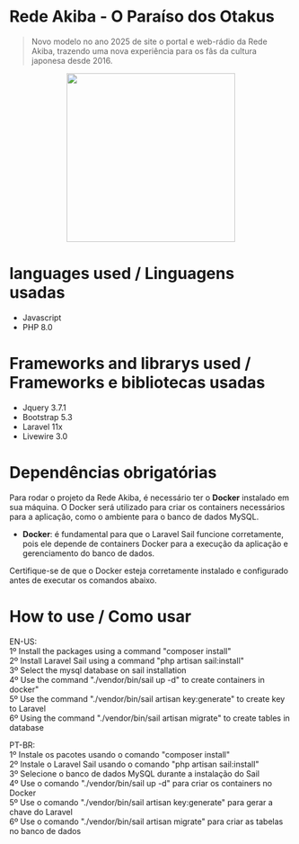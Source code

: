 # Rede Akiba - O Paraíso dos Otakus  
> Novo modelo no ano 2025 de site o portal e web-rádio da Rede Akiba, trazendo uma nova experiência para os fãs da cultura japonesa desde 2016.

<div align="center">
    <img src="https://i.imgur.com/4s5yKze.png" width="300rem">
</div>

# languages used / Linguagens usadas
- Javascript<br>
- PHP 8.0<br>

# Frameworks and librarys used / Frameworks e bibliotecas usadas
- Jquery 3.7.1<br>
- Bootstrap 5.3<br>
- Laravel 11x<br>
- Livewire 3.0

# Dependências obrigatórias

Para rodar o projeto da Rede Akiba, é necessário ter o **Docker** instalado em sua máquina. O Docker será utilizado para criar os containers necessários para a aplicação, como o ambiente para o banco de dados MySQL.

- **Docker**: é fundamental para que o Laravel Sail funcione corretamente, pois ele depende de containers Docker para a execução da aplicação e gerenciamento do banco de dados.

Certifique-se de que o Docker esteja corretamente instalado e configurado antes de executar os comandos abaixo.

# How to use / Como usar
EN-US:<br>
1º Install the packages using a command "composer install"<br>
2º Install Laravel Sail using a command "php artisan sail:install"<br>
3º Select the mysql database on sail installation<br>
4º Use the command "./vendor/bin/sail up -d" to create containers in docker"<br>
5º Use the command "./vendor/bin/sail artisan key:generate" to create key to Laravel<br>
6º Using the command "./vendor/bin/sail artisan migrate" to create tables in database

PT-BR:<br>
1º Instale os pacotes usando o comando "composer install"<br>
2º Instale o Laravel Sail usando o comando "php artisan sail:install"<br>
3º Selecione o banco de dados MySQL durante a instalação do Sail<br>
4º Use o comando "./vendor/bin/sail up -d" para criar os containers no Docker<br>
5º Use o comando "./vendor/bin/sail artisan key:generate" para gerar a chave do Laravel<br>
6º Use o comando "./vendor/bin/sail artisan migrate" para criar as tabelas no banco de dados<br>
